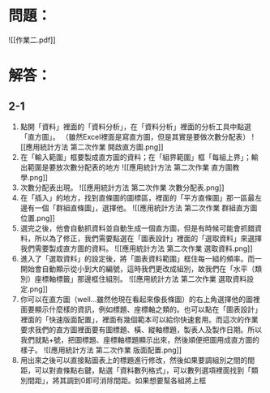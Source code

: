 # 問題：
![[作業二.pdf]]
# 解答：
## 2-1
1. 點開「資料」裡面的「資料分析」，在「資料分析」裡面的分析工具中點選「直方圖」。
（雖然Excel裡面是寫直方圖，但是其實是要做次數分配表）
![[應用統計方法 第二次作業 開啟直方圖.png]]
2. 在「輸入範圍」框要製成直方圖的資料；在「組界範圍」框「每組上界」；輸出範圍是要放次數分配表的地方
![[應用統計方法 第二次作業 直方圖教學.png]]
3. 次數分配表出現。
![[應用統計方法 第二次作業 次數分配表.png]]
4. 在「插入」的地方，找到直條圖的圖標區，裡面的「平方直條圖」那一區最左邊有一個「群組直條圖」，選擇他。
![[應用統計方法 第二次作業 群組直方圖 位置.png]]
5. 選完之後，他會自動抓資料並自動生成一個直方圖，但是有時候可能會抓錯資料，所以為了修正，我們需要點選在「圖表設計」裡面的「選取資料」來選擇我們需要製成直方圖的資料。
![[應用統計方法 第二次作業 選取資料.png]]
6. 進入了「選取資料」的設定後，將「圖表資料範圍」框住每一組的頻率。而一開始會自動顯示從小到大的編號，這時我們更改成組別，故我們在「水平（類別）座標軸標籤」那邊框住組別。
![[應用統計方法 第二次作業 選取資料設定.png]]
7. 你可以在直方圖（well...雖然他現在看起來像長條圖）的右上角選擇他的圖裡面要顯示什麼樣的資訊，例如標題、座標軸之類的。也可以點在「圖表設計」裡面的「快速版面配置」，裡面有幾個範本可以給你快速套用。而這次的作業要求我們的直方圖裡面要有圖標題、橫、縱軸標題，製表人及製作日期。所以我們就點+號，把圖標題、座標軸標題顯示出來，然後順便把圖用成直方圖的樣子。
![[應用統計方法 第二次作業 版面配置.png]]
8. 用出來之後可以直接點圖表上的標題進行修改，然後如果要調組別之間的間距，可以對直條點右鍵，點選「資料數列格式」，可以數列選項裡面找到「類別間距」，將其調到0即可消除間距。如果想要幫各組將上框